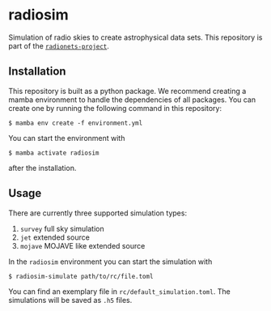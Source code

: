 # radiosim
Simulation of radio skies to create astrophysical data sets.
This repository is part of the [`radionets-project`](https://github.com/radionets-project).

## Installation

This repository is built as a python package. We recommend creating a mamba environment to handle the dependencies of all packages.
You can create one by running the following command in this repository:
```
$ mamba env create -f environment.yml
```
You can start the environment with
```
$ mamba activate radiosim
```
after the installation.

## Usage

There are currently three supported simulation types: 
1. `survey` full sky simulation
2. `jet` extended source
3. `mojave` MOJAVE like extended source

In the `radiosim` environment you can start the simulation with
```
$ radiosim-simulate path/to/rc/file.toml
```
You can find an exemplary file in `rc/default_simulation.toml`.
The simulations will be saved as `.h5` files.